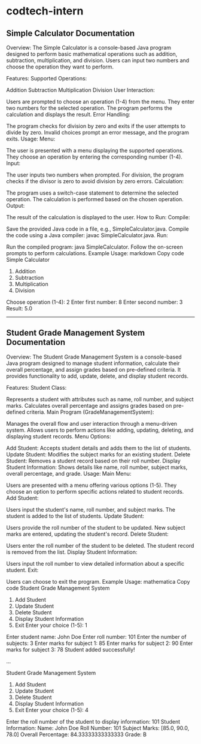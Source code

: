 # codtech-intern


Simple Calculator Documentation
--------------------------------
Overview:
The Simple Calculator is a console-based Java program designed to perform basic mathematical operations such as addition, subtraction, multiplication, and division. Users can input two numbers and choose the operation they want to perform.

Features:
Supported Operations:

Addition
Subtraction
Multiplication
Division
User Interaction:

Users are prompted to choose an operation (1-4) from the menu.
They enter two numbers for the selected operation.
The program performs the calculation and displays the result.
Error Handling:

The program checks for division by zero and exits if the user attempts to divide by zero.
Invalid choices prompt an error message, and the program exits.
Usage:
Menu:

The user is presented with a menu displaying the supported operations.
They choose an operation by entering the corresponding number (1-4).
Input:

The user inputs two numbers when prompted.
For division, the program checks if the divisor is zero to avoid division by zero errors.
Calculation:

The program uses a switch-case statement to determine the selected operation.
The calculation is performed based on the chosen operation.
Output:

The result of the calculation is displayed to the user.
How to Run:
Compile:

Save the provided Java code in a file, e.g., SimpleCalculator.java.
Compile the code using a Java compiler: javac SimpleCalculator.java.
Run:

Run the compiled program: java SimpleCalculator.
Follow the on-screen prompts to perform calculations.
Example Usage:
markdown
Copy code
Simple Calculator
1. Addition
2. Subtraction
3. Multiplication
4. Division

Choose operation (1-4): 2
Enter first number: 8
Enter second number: 3
Result: 5.0

------------------------------------------------------------------------------------------------------------------------------------------

Student Grade Management System Documentation
-----------------------------------------------
Overview:
The Student Grade Management System is a console-based Java program designed to manage student information, calculate their overall percentage, and assign grades based on pre-defined criteria. It provides functionality to add, update, delete, and display student records.

Features:
Student Class:

Represents a student with attributes such as name, roll number, and subject marks.
Calculates overall percentage and assigns grades based on pre-defined criteria.
Main Program (GradeManagementSystem):

Manages the overall flow and user interaction through a menu-driven system.
Allows users to perform actions like adding, updating, deleting, and displaying student records.
Menu Options:

Add Student: Accepts student details and adds them to the list of students.
Update Student: Modifies the subject marks for an existing student.
Delete Student: Removes a student record based on their roll number.
Display Student Information: Shows details like name, roll number, subject marks, overall percentage, and grade.
Usage:
Main Menu:

Users are presented with a menu offering various options (1-5).
They choose an option to perform specific actions related to student records.
Add Student:

Users input the student's name, roll number, and subject marks.
The student is added to the list of students.
Update Student:

Users provide the roll number of the student to be updated.
New subject marks are entered, updating the student's record.
Delete Student:

Users enter the roll number of the student to be deleted.
The student record is removed from the list.
Display Student Information:

Users input the roll number to view detailed information about a specific student.
Exit:

Users can choose to exit the program.
Example Usage:
mathematica
Copy code
Student Grade Management System
1. Add Student
2. Update Student
3. Delete Student
4. Display Student Information
5. Exit
Enter your choice (1-5): 1

Enter student name: John Doe
Enter roll number: 101
Enter the number of subjects: 3
Enter marks for subject 1: 85
Enter marks for subject 2: 90
Enter marks for subject 3: 78
Student added successfully!

...

Student Grade Management System
1. Add Student
2. Update Student
3. Delete Student
4. Display Student Information
5. Exit
Enter your choice (1-5): 4

Enter the roll number of the student to display information: 101
Student Information:
Name: John Doe
Roll Number: 101
Subject Marks: [85.0, 90.0, 78.0]
Overall Percentage: 84.33333333333333
Grade: B










